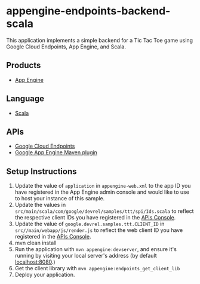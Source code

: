 appengine-endpoints-backend-scala
================================

This application implements a simple backend for a Tic Tac Toe game using
Google Cloud Endpoints, App Engine, and Scala.

## Products
- [App Engine][1]

## Language
- [Scala][2]

## APIs
- [Google Cloud Endpoints][3]
- [Google App Engine Maven plugin][6]

## Setup Instructions
1. Update the value of `application` in `appengine-web.xml` to the app ID you
   have registered in the App Engine admin console and would like to use to host
   your instance of this sample.
1. Update the values in `src/main/scala/com/google/devrel/samples/ttt/spi/Ids.scala` to
   reflect the respective client IDs you have registered in the
   [APIs Console][4].
1. Update the value of `google.devrel.samples.ttt.CLIENT_ID` in
   `src//main/webapp/js/render.js` to reflect the web client ID you have registered in the
   [APIs Console][4].
1. mvn clean install
1. Run the application with `mvn appengine:devserver`, and ensure it's running 
   by visiting your local server's  address (by default [localhost:8080][5].)
1. Get the client library with `mvn appengine:endpoints_get_client_lib`
1. Deploy your application.


[1]: https://developers.google.com/appengine
[2]: http://www.scala-lang.org/
[3]: https://developers.google.com/appengine/docs/java/endpoints/
[4]: https://code.google.com/apis/console
[5]: https://localhost:8080/
[6]: https://developers.google.com/appengine/docs/java/tools/maven
